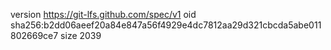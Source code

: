 version https://git-lfs.github.com/spec/v1
oid sha256:b2dd06aeef20a84e847a56f4929e4dc7812aa29d321cbcda5abe011802669ce7
size 2039
